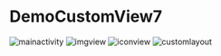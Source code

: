 # DemoCustomView7

![mainactivity](https://github.com/LeeeYou/DemoCustomView7/blob/master/mainactivity.png)
![imgview](https://github.com/LeeeYou/DemoCustomView7/blob/master/imgview.png)
![iconview](https://github.com/LeeeYou/DemoCustomView7/blob/master/iconview.png)
![customlayout](https://github.com/LeeeYou/DemoCustomView7/blob/master/customlayout.png)
